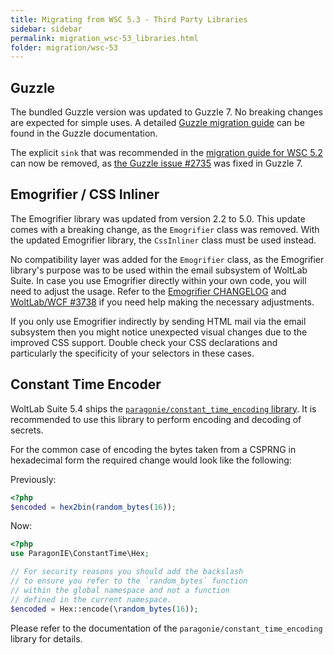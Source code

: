 ```yaml
---
title: Migrating from WSC 5.3 - Third Party Libraries
sidebar: sidebar
permalink: migration_wsc-53_libraries.html
folder: migration/wsc-53
---
```


## Guzzle

The bundled Guzzle version was updated to Guzzle 7.
No breaking changes are expected for simple uses.
A detailed [Guzzle migration guide](https://github.com/guzzle/guzzle/blob/master/UPGRADING.md#60-to-70) can be found in the Guzzle documentation.

The explicit `sink` that was recommended in the [migration guide for WSC 5.2](migration_wsc-52_libraries.html#guzzle) can now be removed, as [the Guzzle issue #2735](https://github.com/guzzle/guzzle/issues/2735) was fixed in Guzzle 7.

## Emogrifier / CSS Inliner

The Emogrifier library was updated from version 2.2 to 5.0.
This update comes with a breaking change, as the `Emogrifier` class was removed.
With the updated Emogrifier library, the `CssInliner` class must be used instead.

No compatibility layer was added for the `Emogrifier` class, as the Emogrifier library's purpose was to be used within the email subsystem of WoltLab Suite.
In case you use Emogrifier directly within your own code, you will need to adjust the usage.
Refer to the [Emogrifier CHANGELOG](https://github.com/MyIntervals/emogrifier/blob/v5.0.0/CHANGELOG.md) and [WoltLab/WCF #3738](https://github.com/WoltLab/WCF/pull/3738) if you need help making the necessary adjustments.

If you only use Emogrifier indirectly by sending HTML mail via the email subsystem then you might notice unexpected visual changes due to the improved CSS support.
Double check your CSS declarations and particularly the specificity of your selectors in these cases.

## Constant Time Encoder

WoltLab Suite 5.4 ships the [`paragonie/constant_time_encoding` library](https://github.com/paragonie/constant_time_encoding).
It is recommended to use this library to perform encoding and decoding of secrets.

For the common case of encoding the bytes taken from a CSPRNG in hexadecimal form the required change would look like the following:

Previously:

```php
<?php
$encoded = hex2bin(random_bytes(16));
```

Now:

```php
<?php
use ParagonIE\ConstantTime\Hex;

// For security reasons you should add the backslash
// to ensure you refer to the `random_bytes` function
// within the global namespace and not a function
// defined in the current namespace.
$encoded = Hex::encode(\random_bytes(16));
```

Please refer to the documentation of the `paragonie/constant_time_encoding` library for details.
